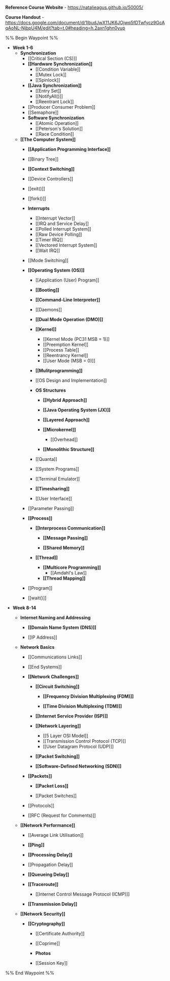 **Reference Course Website** - https://natalieagus.github.io/50005/

**Course Handout** - https://docs.google.com/document/d/1lbudJwX11JK6JOjwq5fDTwfycz9GcAqAoNL-NjbpU4M/edit?tab=t.0#heading=h.2axn1ghn0yup

%% Begin Waypoint %%
- **Week 1-6**
	- **Synchronization**
		- [[Critical Section (CS)]]
		- **[[Hardware Synchronization]]**
			- [[Condition Variable]]
			- [[Mutex Lock]]
			- [[Spinlock]]
		- **[[Java Synchronization]]**
			- [[Entry Set]]
			- [[NotifyAll()]]
			- [[Reentrant Lock]]
		- [[Producer Consumer Problem]]
		- [[Semaphore]]
		- **Software Synchronization**
			- [[Atomic Operation]]
			- [[Peterson's Solution]]
			- [[Race Condition]]
	- **[[The Computer System]]**
		- **[[Application Programming Interface]]**

		- [[Binary Tree]]
		- **[[Context Switching]]**

		- [[Device Controllers]]
		- [[exit()]]
		- [[fork()]]
		- **Interrupts**
			- [[Interrupt Vector]]
			- [[IRQ and Service Delay]]
			- [[Polled Interrupt System]]
			- [[Raw Device Polling]]
			- [[Timer IRQ]]
			- [[Vectored Interrupt System]]
			- [[Wait IRQ]]
		- [[Mode Switching]]
		- **[[Operating System (OS)]]**
			- [[Application (User) Program]]
			- **[[Booting]]**

			- **[[Command-Line Interpreter]]**

			- [[Daemons]]
			- **[[Dual Mode Operation (DMO)]]**

			- **[[Kernel]]**
				- [[Kernel Mode (PC31 MSB = 1)]]
				- [[Preemption Kernel]]
				- [[Process Table]]
				- [[Reentrancy Kernel]]
				- [[User Mode (MSB = 0)]]
			- **[[Mulitprogramming]]**

			- [[OS Design and Implementation]]
			- **OS Structures**
				- **[[Hybrid Approach]]**

				- **[[Java Operating System (JX)]]**

				- **[[Layered Approach]]**

				- **[[Microkernel]]**
					- [[Overhead]]
				- **[[Monolithic Structure]]**

			- [[Quanta]]
			- [[System Programs]]
			- [[Terminal Emulator]]
			- **[[Timesharing]]**

			- [[User Interface]]
		- [[Parameter Passing]]
		- **[[Process]]**
			- **[[Interprocess Communication]]**
				- **[[Message Passing]]**

				- **[[Shared Memory]]**

			- **[[Thread]]**
				- **[[Multicore Programming]]**
					- [[Amdahl's Law]]
				- **[[Thread Mapping]]**

		- [[Program]]
		- [[wait()]]
- **Week 8-14**
	- **Internet Naming and Addressing**
		- **[[Domain Name System (DNS)]]**

		- [[IP Address]]
	- **Network Basics**
		- [[Communications Links]]
		- [[End Systems]]
		- **[[Network Challenges]]**
			- **[[Circuit Switching]]**
				- **[[Frequency Division Multiplexing (FDM)]]**

				- **[[Time Division Multiplexing (TDM)]]**

			- **[[Internet Service Provider (ISP)]]**

			- **[[Network Layering]]**
				- [[5 Layer OSI Model]]
				- [[Transmission Control Protocol (TCP)]]
				- [[User Datagram Protocol (UDP)]]
			- **[[Packet Switching]]**

			- **[[Software-Defined Networking (SDN)]]**

		- **[[Packets]]**
			- **[[Packet Loss]]**

			- [[Packet Switches]]
		- [[Protocols]]
		- [[RFC (Request for Comments)]]
	- **[[Network Performance]]**
		- [[Average Link Utilisation]]
		- **[[Ping]]**

		- **[[Processing Delay]]**

		- [[Propagation Delay]]
		- **[[Queueing Delay]]**

		- **[[Traceroute]]**
			- [[Internet Control Message Protocol (ICMP)]]
		- **[[Transmission Delay]]**

	- **[[Network Security]]**
		- **[[Cryptography]]**
			- [[Certificate Authority]]
			- [[Coprime]]
			- **Photos**

			- [[Session Key]]

%% End Waypoint %%
